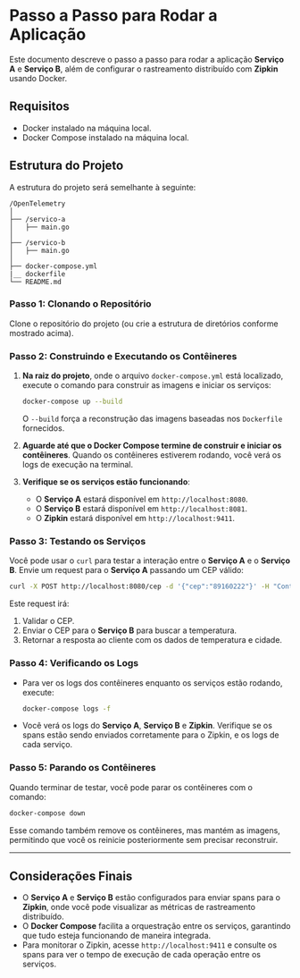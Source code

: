 
# Passo a Passo para Rodar a Aplicação

Este documento descreve o passo a passo para rodar a aplicação **Serviço A** e **Serviço B**, além de configurar o rastreamento distribuído com **Zipkin** usando Docker.

## Requisitos

- Docker instalado na máquina local.
- Docker Compose instalado na máquina local.

## Estrutura do Projeto

A estrutura do projeto será semelhante à seguinte:

```
/OpenTelemetry
│
├── /servico-a
│   ├── main.go
│
├── /servico-b
│   ├── main.go
│
├── docker-compose.yml
|__ dockerfile
└── README.md
```

### Passo 1: Clonando o Repositório

Clone o repositório do projeto (ou crie a estrutura de diretórios conforme mostrado acima).

### Passo 2: Construindo e Executando os Contêineres

1. **Na raiz do projeto**, onde o arquivo `docker-compose.yml` está localizado, execute o comando para construir as imagens e iniciar os serviços:

   ```bash
   docker-compose up --build
   ```

   O `--build` força a reconstrução das imagens baseadas nos `Dockerfile` fornecidos.

2. **Aguarde até que o Docker Compose termine de construir e iniciar os contêineres**. Quando os contêineres estiverem rodando, você verá os logs de execução na terminal.

3. **Verifique se os serviços estão funcionando**:

   - O **Serviço A** estará disponível em `http://localhost:8080`.
   - O **Serviço B** estará disponível em `http://localhost:8081`.
   - O **Zipkin** estará disponível em `http://localhost:9411`.

### Passo 3: Testando os Serviços

Você pode usar o `curl` para testar a interação entre o **Serviço A** e o **Serviço B**. Envie um request para o **Serviço A** passando um CEP válido:

```bash
curl -X POST http://localhost:8080/cep -d '{"cep":"89160222"}' -H "Content-Type: application/json"
```

Este request irá:

1. Validar o CEP.
2. Enviar o CEP para o **Serviço B** para buscar a temperatura.
3. Retornar a resposta ao cliente com os dados de temperatura e cidade.

### Passo 4: Verificando os Logs

- Para ver os logs dos contêineres enquanto os serviços estão rodando, execute:

  ```bash
  docker-compose logs -f
  ```

- Você verá os logs do **Serviço A**, **Serviço B** e **Zipkin**. Verifique se os spans estão sendo enviados corretamente para o Zipkin, e os logs de cada serviço.

### Passo 5: Parando os Contêineres

Quando terminar de testar, você pode parar os contêineres com o comando:

```bash
docker-compose down
```

Esse comando também remove os contêineres, mas mantém as imagens, permitindo que você os reinicie posteriormente sem precisar reconstruir.

---

## Considerações Finais

- O **Serviço A** e **Serviço B** estão configurados para enviar spans para o **Zipkin**, onde você pode visualizar as métricas de rastreamento distribuído.
- O **Docker Compose** facilita a orquestração entre os serviços, garantindo que tudo esteja funcionando de maneira integrada.
- Para monitorar o Zipkin, acesse `http://localhost:9411` e consulte os spans para ver o tempo de execução de cada operação entre os serviços.
